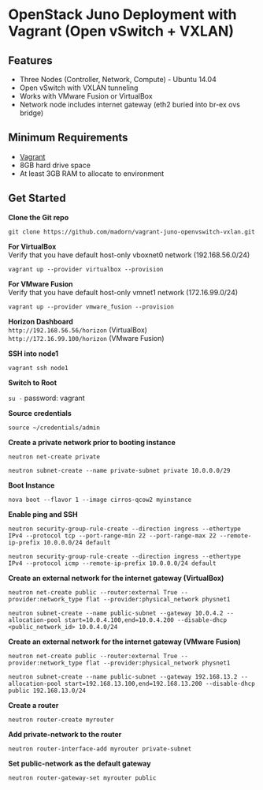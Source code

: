 OpenStack Juno Deployment with Vagrant (Open vSwitch + VXLAN)
==============================================================
Features
------------
* Three Nodes (Controller, Network, Compute) - Ubuntu 14.04
* Open vSwitch with VXLAN tunneling
* Works with VMware Fusion or VirtualBox
* Network node includes internet gateway (eth2 buried into br-ex ovs bridge)

Minimum Requirements
---------------------
* [Vagrant](http://www.vagrantup.com)
* 8GB hard drive space
* At least 3GB RAM to allocate to environment

Get Started
------------
**Clone the Git repo** <br /> 

``git clone https://github.com/madorn/vagrant-juno-openvswitch-vxlan.git`` <br /> 

**For VirtualBox** <br />
Verify that you have default host-only vboxnet0 network (192.168.56.0/24) <br />

``vagrant up --provider virtualbox --provision``

**For VMware Fusion** <br />
Verify that you have default host-only vmnet1 network (172.16.99.0/24) <br />

``vagrant up --provider vmware_fusion --provision``

**Horizon Dashboard** <br />
``http://192.168.56.56/horizon`` (VirtualBox)<br />
``http://172.16.99.100/horizon`` (VMware Fusion)

**SSH into node1** <br />

``vagrant ssh node1``

**Switch to Root**

``su -`` password: vagrant

**Source credentials**

``source ~/credentials/admin``

**Create a private network prior to booting instance** <br />

``neutron net-create private`` <br />

``neutron subnet-create --name private-subnet private 10.0.0.0/29``

**Boot Instance**

``nova boot --flavor 1 --image cirros-qcow2 myinstance``

**Enable ping and SSH**

``neutron security-group-rule-create --direction ingress --ethertype IPv4 --protocol tcp --port-range-min 22 --port-range-max 22 --remote-ip-prefix 10.0.0.0/24 default``

``neutron security-group-rule-create --direction ingress --ethertype IPv4 --protocol icmp --remote-ip-prefix 10.0.0.0/24 default``

**Create an external network for the internet gateway (VirtualBox)** <br /> 

``neutron net-create public --router:external True --provider:network_type flat --provider:physical_network physnet1``<br /> 

``neutron subnet-create --name public-subnet --gateway 10.0.4.2 --allocation-pool start=10.0.4.100,end=10.0.4.200 --disable-dhcp <public_network_id> 10.0.4.0/24``

**Create an external network for the internet gateway (VMware Fusion)** <br /> 

``neutron net-create public --router:external True --provider:network_type flat --provider:physical_network physnet1``<br /> 

``neutron subnet-create --name public-subnet --gateway 192.168.13.2 --allocation-pool start=192.168.13.100,end=192.168.13.200 --disable-dhcp public 192.168.13.0/24``

**Create a router**

``neutron router-create myrouter``

**Add private-network to the router**

``neutron router-interface-add myrouter private-subnet``

**Set public-network as the default gateway**

``neutron router-gateway-set myrouter public``
